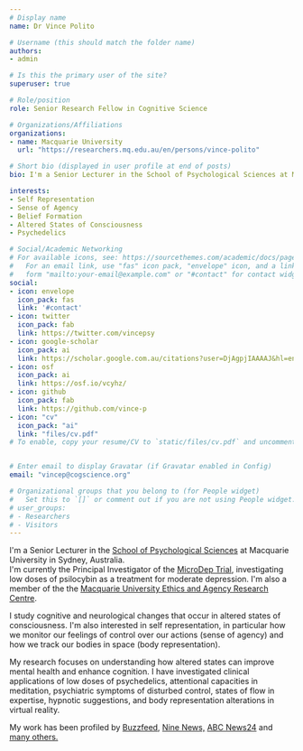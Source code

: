 ```yaml
---
# Display name
name: Dr Vince Polito

# Username (this should match the folder name)
authors:
- admin

# Is this the primary user of the site?
superuser: true

# Role/position
role: Senior Research Fellow in Cognitive Science

# Organizations/Affiliations
organizations:
- name: Macquarie University
  url: "https://researchers.mq.edu.au/en/persons/vince-polito"

# Short bio (displayed in user profile at end of posts)
bio: I'm a Senior Lecturer in the School of Psychological Sciences at Macquarie University.

interests:
- Self Representation
- Sense of Agency
- Belief Formation
- Altered States of Consciousness
- Psychedelics

# Social/Academic Networking
# For available icons, see: https://sourcethemes.com/academic/docs/page-builder/#icons
#   For an email link, use "fas" icon pack, "envelope" icon, and a link in the
#   form "mailto:your-email@example.com" or "#contact" for contact widget.
social:
- icon: envelope
  icon_pack: fas
  link: '#contact'
- icon: twitter
  icon_pack: fab
  link: https://twitter.com/vincepsy
- icon: google-scholar
  icon_pack: ai
  link: https://scholar.google.com.au/citations?user=DjAgpjIAAAAJ&hl=en
- icon: osf
  icon_pack: ai
  link: https://osf.io/vcyhz/
- icon: github
  icon_pack: fab
  link: https://github.com/vince-p
- icon: "cv"
  icon_pack: "ai"
  link: "files/cv.pdf"
# To enable, copy your resume/CV to `static/files/cv.pdf` and uncomment the lines below.


# Enter email to display Gravatar (if Gravatar enabled in Config)
email: "vincep@cogscience.org"

# Organizational groups that you belong to (for People widget)
#   Set this to `[]` or comment out if you are not using People widget.
# user_groups:
# - Researchers
# - Visitors
---
```


I'm a Senior Lecturer in the [School of Psychological Sciences](https://www.mq.edu.au/about/about-the-university/our-faculties/medicine-and-health-sciences/departments-and-centres/department-of-psychology) at Macquarie University in Sydney, Australia.  
I'm currently the Principal Investigator of the [MicroDep Trial](https://goto.mq.edu.au/microdep), investigating low doses of psilocybin as a treatment for moderate depression.
I'm also a member of the the [Macquarie University Ethics and Agency Research Centre](https://www.mq.edu.au/research/research-centres-groups-and-facilities/resilient-societies/centres/macquarie-university-research-centre-for-agency,-values-and-ethics).  

I study cognitive and neurological changes that occur in altered states of consciousness. I'm also interested in self representation, in particular how we monitor our feelings of control over our actions (sense of agency) and how we track our bodies in space (body representation). 

My research focuses on understanding how altered states can improve mental health and enhance cognition. I have investigated clinical applications of low doses of psychedelics, attentional capacities in meditation, psychiatric symptoms of disturbed control, states of flow in expertise, hypnotic suggestions, and body representation alterations in virtual reality. 

My work has been profiled by [Buzzfeed,](https://www.buzzfeed.com/elfyscott/were-starting-to-learn-some-incredible-things-about-hypnosis) [Nine News,](https://www.9news.com.au/national/macquarie-university-trial-depression-psilocybin-active-ingredient-magic-mushrooms-antidepressant/dea89499-8327-4f44-8eea-5b692aeadc7e
) [ABC News24](https://www.youtube.com/watch?v=J0OhYzOo47k&feature=youtu.be) and [many others.](#media)

